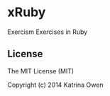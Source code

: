 # xRuby

Exercism Exercises in Ruby
## License
The MIT License (MIT)

Copyright (c) 2014 Katrina Owen
